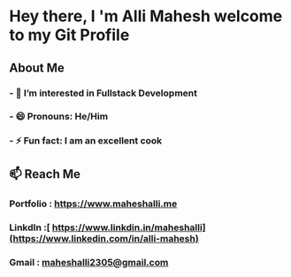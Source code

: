 #  Hey there, I 'm __Alli Mahesh__ welcome to my Git Profile

## About Me
### -  👀 I’m interested in Fullstack Development
### -  😄 Pronouns: He/Him
### -  ⚡ Fun fact:  I am an excellent cook

## 📫 Reach Me
###  Portfolio  : https://www.maheshalli.me
###  LinkdIn    :[ https://www.linkdin.in/maheshalli](https://www.linkedin.com/in/alli-mahesh)
###  Gmail      : maheshalli2305@gmail.com
